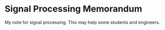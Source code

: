 # Signal Processing Memorandum

My note for signal processing.
This may help some students and engineers.
